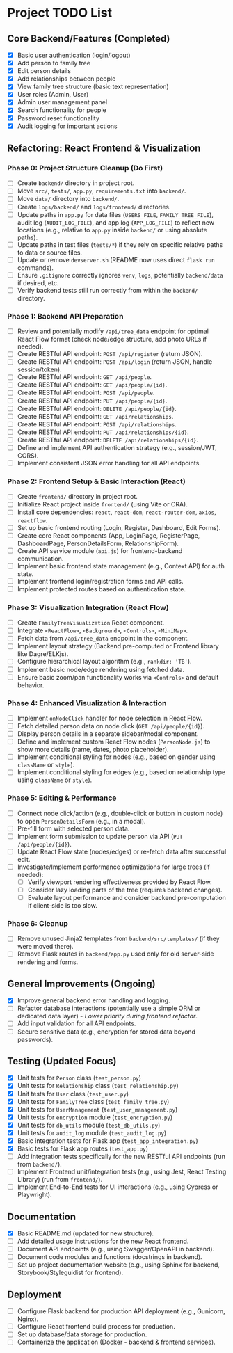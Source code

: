 # Project TODO List

## Core Backend/Features (Completed)
- [x] Basic user authentication (login/logout)
- [x] Add person to family tree
- [x] Edit person details
- [x] Add relationships between people
- [x] View family tree structure (basic text representation)
- [x] User roles (Admin, User)
- [x] Admin user management panel
- [x] Search functionality for people
- [x] Password reset functionality
- [x] Audit logging for important actions

## Refactoring: React Frontend & Visualization

### Phase 0: Project Structure Cleanup (Do First)
- [ ] Create `backend/` directory in project root.
- [ ] Move `src/`, `tests/`, `app.py`, `requirements.txt` into `backend/`.
- [ ] Move `data/` directory into `backend/`.
- [ ] Create `logs/backend/` and `logs/frontend/` directories.
- [ ] Update paths in `app.py` for data files (`USERS_FILE`, `FAMILY_TREE_FILE`), audit log (`AUDIT_LOG_FILE`), and app log (`APP_LOG_FILE`) to reflect new locations (e.g., relative to `app.py` inside `backend/` or using absolute paths).
- [ ] Update paths in test files (`tests/*`) if they rely on specific relative paths to data or source files.
- [ ] Update or remove `devserver.sh` (README now uses direct `flask run` commands).
- [ ] Ensure `.gitignore` correctly ignores `venv`, `logs`, potentially `backend/data` if desired, etc.
- [ ] Verify backend tests still run correctly from within the `backend/` directory.

### Phase 1: Backend API Preparation
- [ ] Review and potentially modify `/api/tree_data` endpoint for optimal React Flow format (check node/edge structure, add photo URLs if needed).
- [ ] Create RESTful API endpoint: `POST /api/register` (return JSON).
- [ ] Create RESTful API endpoint: `POST /api/login` (return JSON, handle session/token).
- [ ] Create RESTful API endpoint: `GET /api/people`.
- [ ] Create RESTful API endpoint: `GET /api/people/{id}`.
- [ ] Create RESTful API endpoint: `POST /api/people`.
- [ ] Create RESTful API endpoint: `PUT /api/people/{id}`.
- [ ] Create RESTful API endpoint: `DELETE /api/people/{id}`.
- [ ] Create RESTful API endpoint: `GET /api/relationships`.
- [ ] Create RESTful API endpoint: `POST /api/relationships`.
- [ ] Create RESTful API endpoint: `PUT /api/relationships/{id}`.
- [ ] Create RESTful API endpoint: `DELETE /api/relationships/{id}`.
- [ ] Define and implement API authentication strategy (e.g., session/JWT, CORS).
- [ ] Implement consistent JSON error handling for all API endpoints.

### Phase 2: Frontend Setup & Basic Interaction (React)
- [ ] Create `frontend/` directory in project root.
- [ ] Initialize React project inside `frontend/` (using Vite or CRA).
- [ ] Install core dependencies: `react`, `react-dom`, `react-router-dom`, `axios`, `reactflow`.
- [ ] Set up basic frontend routing (Login, Register, Dashboard, Edit Forms).
- [ ] Create core React components (App, LoginPage, RegisterPage, DashboardPage, PersonDetailsForm, RelationshipForm).
- [ ] Create API service module (`api.js`) for frontend-backend communication.
- [ ] Implement basic frontend state management (e.g., Context API) for auth state.
- [ ] Implement frontend login/registration forms and API calls.
- [ ] Implement protected routes based on authentication state.

### Phase 3: Visualization Integration (React Flow)
- [ ] Create `FamilyTreeVisualization` React component.
- [ ] Integrate `<ReactFlow>`, `<Background>`, `<Controls>`, `<MiniMap>`.
- [ ] Fetch data from `/api/tree_data` endpoint in the component.
- [ ] Implement layout strategy (Backend pre-computed or Frontend library like Dagre/ELKjs).
- [ ] Configure hierarchical layout algorithm (e.g., `rankdir: 'TB'`).
- [ ] Implement basic node/edge rendering using fetched data.
- [ ] Ensure basic zoom/pan functionality works via `<Controls>` and default behavior.

### Phase 4: Enhanced Visualization & Interaction
- [ ] Implement `onNodeClick` handler for node selection in React Flow.
- [ ] Fetch detailed person data on node click (`GET /api/people/{id}`).
- [ ] Display person details in a separate sidebar/modal component.
- [ ] Define and implement custom React Flow nodes (`PersonNode.js`) to show more details (name, dates, photo placeholder).
- [ ] Implement conditional styling for nodes (e.g., based on gender using `className` or `style`).
- [ ] Implement conditional styling for edges (e.g., based on relationship type using `className` or `style`).

### Phase 5: Editing & Performance
- [ ] Connect node click/action (e.g., double-click or button in custom node) to open `PersonDetailsForm` (e.g., in a modal).
- [ ] Pre-fill form with selected person data.
- [ ] Implement form submission to update person via API (`PUT /api/people/{id}`).
- [ ] Update React Flow state (nodes/edges) or re-fetch data after successful edit.
- [ ] Investigate/Implement performance optimizations for large trees (if needed):
    - [ ] Verify viewport rendering effectiveness provided by React Flow.
    - [ ] Consider lazy loading parts of the tree (requires backend changes).
    - [ ] Evaluate layout performance and consider backend pre-computation if client-side is too slow.

### Phase 6: Cleanup
- [ ] Remove unused Jinja2 templates from `backend/src/templates/` (if they were moved there).
- [ ] Remove Flask routes in `backend/app.py` used only for old server-side rendering and forms.

## General Improvements (Ongoing)
- [x] Improve general backend error handling and logging.
- [ ] Refactor database interactions (potentially use a simple ORM or dedicated data layer) - *Lower priority during frontend refactor*.
- [ ] Add input validation for all API endpoints.
- [ ] Secure sensitive data (e.g., encryption for stored data beyond passwords).

## Testing (Updated Focus)
- [x] Unit tests for `Person` class (`test_person.py`)
- [x] Unit tests for `Relationship` class (`test_relationship.py`)
- [x] Unit tests for `User` class (`test_user.py`)
- [x] Unit tests for `FamilyTree` class (`test_family_tree.py`)
- [x] Unit tests for `UserManagement` (`test_user_management.py`)
- [x] Unit tests for `encryption` module (`test_encryption.py`)
- [x] Unit tests for `db_utils` module (`test_db_utils.py`)
- [x] Unit tests for `audit_log` module (`test_audit_log.py`)
- [x] Basic integration tests for Flask app (`test_app_integration.py`)
- [x] Basic tests for Flask app routes (`test_app.py`)
- [ ] Add integration tests specifically for the new RESTful API endpoints (run from `backend/`).
- [ ] Implement Frontend unit/integration tests (e.g., using Jest, React Testing Library) (run from `frontend/`).
- [ ] Implement End-to-End tests for UI interactions (e.g., using Cypress or Playwright).

## Documentation
- [x] Basic README.md (updated for new structure).
- [ ] Add detailed usage instructions for the new React frontend.
- [ ] Document API endpoints (e.g., using Swagger/OpenAPI in backend).
- [ ] Document code modules and functions (docstrings in backend).
- [ ] Set up project documentation website (e.g., using Sphinx for backend, Storybook/Styleguidist for frontend).

## Deployment
- [ ] Configure Flask backend for production API deployment (e.g., Gunicorn, Nginx).
- [ ] Configure React frontend build process for production.
- [ ] Set up database/data storage for production.
- [ ] Containerize the application (Docker - backend & frontend services).
